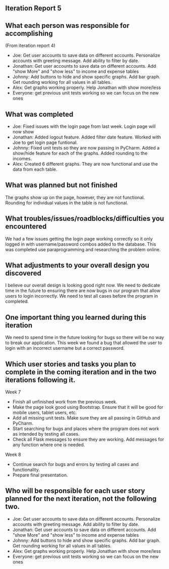Iteration Report 5
-----------------------

What each person was responsible for accomplishing
-----------------------
(From iteration report 4)
 - Joe: Get user accounts to save data on different accounts.  Personalize accounts with greeting message. Add ability to filter by date.
 - Jonathan: Get user accounts to save data on different accounts.  Add "show More" and "show less" to income and expense tables
 - Johnny: Add buttons to hide and show specific graphs.  Add bar graph. Get rounding working for all values in all tables. 
 - Alex: Get graphs working properly.  Help Jonathan with show more/less
 - Everyone: get previous unit tests working so we can focus on the new ones


What was completed
-----------------------
 - Joe: Fixed issues with the login page from last week. Login page will now show 
 - Jonathan: Added logout feature. Added filter date feature. Worked with Joe to get login page funtional.
 - Johnny: Fixed unit tests so they are now passing in PyCharm. Added a show/hide feature for each of the graphs. Added rounding to the incomes.
 - Alex: Created 6 different graphs. They are now functional and use the data from each table.


What was planned but not finished
-----------------------
The graphs show up on the page, however, they are not functional.  Rounding for individual values in the table is not functional.


What troubles/issues/roadblocks/difficulties you encountered
-----------------------
We had a few issues getting the login page working correctly so it only logged in with username/password combos added to the database. This was completed use paraprogramming and researching
the problem online. 


What adjustments to your overall design you discovered
-----------------------
I believe our overall design is looking good right now. We need to dedicate time in the future to ensuring there are now bugs in our program that allow users to login incorrectly. We need
to test all cases before the program in completed.


One important thing you learned during this iteration
-----------------------
We need to spend time in the future looking for bugs so there will be no way to break our application. This week we found a bug that allowed the user to login with an incorrect username
but a correct password.


Which user stories and tasks you plan to complete in the coming iteration and in the two iterations following it.
----------------------- 
Week 7
 - Finish all unfinished work from the previous week.
 - Make the page look good using Bootstrap. Ensure that it will be good for mobile users, tablet users, etc.
 - Add all missing unit tests. Make sure they are all passing in GitHub and PyCharm.
 - Start searching for bugs and places where the program does not work as intended by testing all cases.
 - Check all Flask messages to ensure they are working. Add messages for any function where one is needed.

Week 8 
 - Continue search for bugs and errors by testing all cases and functionality. 
 - Prepare final presentation. 


Who will be responsible for each user story planned for the next iteration, not the following two.
-----------------------

 - Joe: Get user accounts to save data on different accounts.  Personalize accounts with greeting message. Add ability to filter by date.
 - Jonathan: Get user accounts to save data on different accounts.  Add "show More" and "show less" to income and expense tables
 - Johnny: Add buttons to hide and show specific graphs.  Add bar graph. Get rounding working for all values in all tables. 
 - Alex: Get graphs working properly.  Help Jonathan with show more/less
 - Everyone: get previous unit tests working so we can focus on the new ones